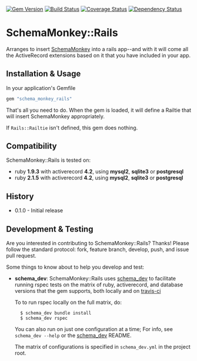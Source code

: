 [![Gem Version](https://badge.fury.io/rb/schema_monkey_rails.svg)](http://badge.fury.io/rb/schema_monkey_rails)
[![Build Status](https://secure.travis-ci.org/SchemaPlus/schema_monkey_rails.svg)](http://travis-ci.org/SchemaPlus/schema_monkey_rails)
[![Coverage Status](https://img.shields.io/coveralls/SchemaPlus/schema_monkey_rails.svg)](https://coveralls.io/r/SchemaPlus/schema_monkey_rails)
[![Dependency Status](https://gemnasium.com/lomba/schema_monkey_rails.svg)](https://gemnasium.com/SchemaPlus/schema_monkey_rails)

# SchemaMonkey::Rails

Arranges to insert [SchemaMonkey](https://github.com/SchemaPlus/schema_monkey) into a rails app--and with it will come all the ActiveRecord extensions based on it that you have included in your app.

## Installation & Usage

In your application's Gemfile

```ruby
gem "schema_monkey_rails"
```

That's all you need to do.  When the gem is loaded, it will define a Railtie that will insert SchemaMonkey appropriately.

If `Rails::Railtie` isn't defined, this gem does nothing.

## Compatibility

SchemaMonkey::Rails is tested on:

<!-- SCHEMA_DEV: MATRIX - begin -->
<!-- These lines are auto-generated by schema_dev based on schema_dev.yml -->
* ruby **1.9.3** with activerecord **4.2**, using **mysql2**, **sqlite3** or **postgresql**
* ruby **2.1.5** with activerecord **4.2**, using **mysql2**, **sqlite3** or **postgresql**

<!-- SCHEMA_DEV: MATRIX - end -->


## History

* 0.1.0 - Initial release
 
## Development & Testing

Are you interested in contributing to SchemaMonkey::Rails?  Thanks!  Please follow the standard protocol: fork, feature branch, develop, push, and issue pull request.

Some things to know about to help you develop and test:

* **schema_dev**:  SchemaMonkey::Rails uses [schema_dev](https://github.com/SchemaPlus/schema_dev) to
  facilitate running rspec tests on the matrix of ruby, activerecord, and database
  versions that the gem supports, both locally and on
  [travis-ci](http://travis-ci.org/SchemaPlus/schema_monkey_rails)

  To to run rspec locally on the full matrix, do:

        $ schema_dev bundle install
        $ schema_dev rspec

  You can also run on just one configuration at a time;  For info, see `schema_dev --help` or the [schema_dev](https://github.com/SchemaPlus/schema_dev) README.

  The matrix of configurations is specified in `schema_dev.yml` in
  the project root.

